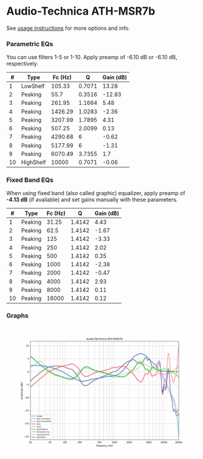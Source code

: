 # Audio-Technica ATH-MSR7b
See [usage instructions](https://github.com/jaakkopasanen/AutoEq#usage) for more options and info.

### Parametric EQs
You can use filters 1-5 or 1-10. Apply preamp of -6.10 dB or -6.10 dB, respectively.

|   # | Type      |   Fc (Hz) |      Q |   Gain (dB) |
|-----|-----------|-----------|--------|-------------|
|   1 | LowShelf  |    105.33 | 0.7071 |       13.28 |
|   2 | Peaking   |     55.7  | 0.3516 |      -12.83 |
|   3 | Peaking   |    261.95 | 1.1664 |        5.48 |
|   4 | Peaking   |   1426.29 | 1.0283 |       -2.36 |
|   5 | Peaking   |   3207.99 | 1.7895 |        4.31 |
|   6 | Peaking   |    507.25 | 2.0099 |        0.13 |
|   7 | Peaking   |   4290.68 | 6      |       -0.62 |
|   8 | Peaking   |   5177.99 | 6      |       -1.31 |
|   9 | Peaking   |   6070.49 | 3.7355 |        1.7  |
|  10 | HighShelf |  10000    | 0.7071 |       -0.06 |

### Fixed Band EQs
When using fixed band (also called graphic) equalizer, apply preamp of **-4.13 dB** (if available) and set gains manually with these parameters.

|   # | Type    |   Fc (Hz) |      Q |   Gain (dB) |
|-----|---------|-----------|--------|-------------|
|   1 | Peaking |     31.25 | 1.4142 |        4.43 |
|   2 | Peaking |     62.5  | 1.4142 |       -1.67 |
|   3 | Peaking |    125    | 1.4142 |       -3.33 |
|   4 | Peaking |    250    | 1.4142 |        2.02 |
|   5 | Peaking |    500    | 1.4142 |        0.35 |
|   6 | Peaking |   1000    | 1.4142 |       -2.38 |
|   7 | Peaking |   2000    | 1.4142 |       -0.47 |
|   8 | Peaking |   4000    | 1.4142 |        2.93 |
|   9 | Peaking |   8000    | 1.4142 |        0.11 |
|  10 | Peaking |  16000    | 1.4142 |        0.12 |

### Graphs
![](./Audio-Technica%20ATH-MSR7b.png)
